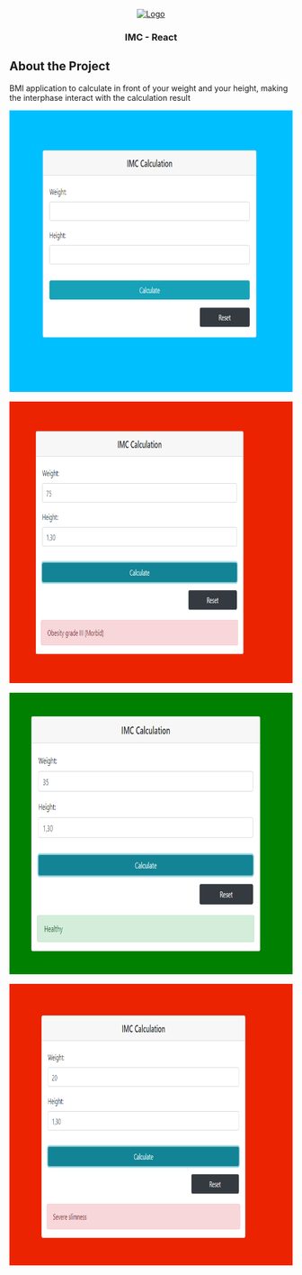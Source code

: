 <p align="center">
  <a href="https://github.com/othneildrew/Best-README-Template">
    <img src="https://i2.wp.com/centrodiagnosticodigestivo.com.br/wp-content/uploads/2018/02/unnamed.png?resize=300%2C300" alt="Logo" width="80" height="80">
  </a>
  <h3 align="center">IMC - React</h3>
</p>

## About the Project

BMI application to calculate in front of your weight and your height, making the interphase interact with the calculation result

<p align="center">
<img src="./img/image1.png" alt="exibição de aplicação 1" width="800" height="500">
</p>
<p align="center">
<img src="./img/image2.png" alt="exibição de aplicação 2" width="800" height="500">
</p>
<p align="center">
<img src="./img/image3.png" alt="exibição de aplicação 3" width="800" height="500">
</p>
<p align="center">
<img src="./img/image4.png" alt="exibição de aplicação 4" width="800" height="500">
</p>
